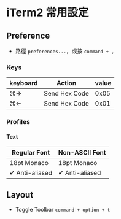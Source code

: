 # iTerm2 常用設定

## Preference

* 路徑 `preferences...`，或按 `command + ,`

### Keys
| keyboard | Action        | value  |
| -------- | ------------- | ------ |
| ⌘→       | Send Hex Code | 0x05   |
| ⌘←       | Send Hex Code | 0x01   |

### Profiles

#### Text
| Regular Font   | Non-ASCII Font |
| -------------- | -------------- |
| 18pt Monaco    | 18pt Monaco    |
| ✔ Anti-aliased | ✔ Anti-aliased |


## Layout
* Toggle Toolbar ```command + option + t```